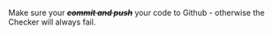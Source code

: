 Make sure your **_~~commit and push~~_** your code to Github - otherwise the Checker will always fail.